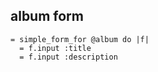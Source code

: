 ## album form

```haml
= simple_form_for @album do |f|
  = f.input :title
  = f.input :description
```

